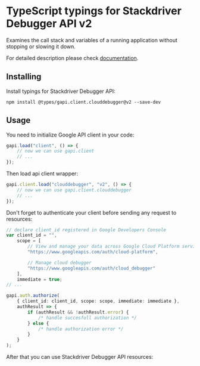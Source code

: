 # TypeScript typings for Stackdriver Debugger API v2

Examines the call stack and variables of a running application without stopping
or slowing it down.

For detailed description please check
[documentation](http://cloud.google.com/debugger).

## Installing

Install typings for Stackdriver Debugger API:

```
npm install @types/gapi.client.clouddebugger@v2 --save-dev
```

## Usage

You need to initialize Google API client in your code:

```typescript
gapi.load("client", () => {
    // now we can use gapi.client
    // ...
});
```

Then load api client wrapper:

```typescript
gapi.client.load("clouddebugger", "v2", () => {
    // now we can use gapi.client.clouddebugger
    // ...
});
```

Don't forget to authenticate your client before sending any request to
resources:

```typescript
// declare client_id registered in Google Developers Console
var client_id = "",
    scope = [
        // View and manage your data across Google Cloud Platform services
        "https://www.googleapis.com/auth/cloud-platform",

        // Manage cloud debugger
        "https://www.googleapis.com/auth/cloud_debugger"
    ],
    immediate = true;
// ...

gapi.auth.authorize(
    { client_id: client_id, scope: scope, immediate: immediate },
    authResult => {
        if (authResult && !authResult.error) {
            /* handle succesfull authorization */
        } else {
            /* handle authorization error */
        }
    }
);
```

After that you can use Stackdriver Debugger API resources:

```typescript
```
